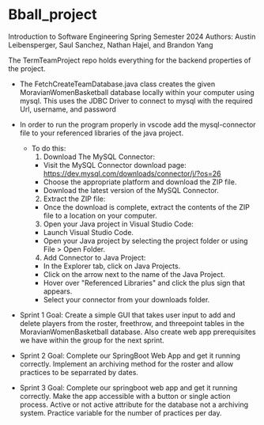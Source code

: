 # Bball_project
Introduction to Software Engineering 
Spring Semester 2024
Authors: Austin Leibensperger, Saul Sanchez, Nathan Hajel, and Brandon Yang


The TermTeamProject repo holds everything for the backend properties of the project.
- The FetchCreateTeamDatabase.java class creates the given MoravianWomenBasketball database locally within your computer using mysql. This uses the JDBC Driver to connect to mysql with the required Url, username, and password
- In order to run the program properly in vscode add the mysql-connector file to your referenced libraries of the java project.
  - To do this:
    1. Download The MySQL Connector:
      - Visit the MySQL Connector download page: https://dev.mysql.com/downloads/connector/j/?os=26  
      - Choose the appropriate platform and download the ZIP file.
      - Download the latest version of the MySQL Connector.
    2. Extract the ZIP file:
      - Once the download is complete, extract the contents of the ZIP file to a location on your computer.
    3. Open your Java project in Visual Studio Code:
      - Launch Visual Studio Code.
      - Open your Java project by selecting the project folder or using File > Open Folder.
    4. Add Connector to Java Project:
      - In the Explorer tab, click on Java Projects.
      - Click on the arrow next to the name of the Java Project.
      - Hover over "Referenced Libraries" and click the plus sign that appears.
      - Select your connector from your downloads folder.

- Sprint 1 Goal:
  Create a simple GUI that takes user input to add and delete players from the roster, freethrow, and threepoint tables in the MoravianWomenBasketball database. Also create web app prerequisites we have within the group for the next sprint. 

- Sprint 2 Goal:
  Complete our SpringBoot Web App and get it running correctly. Implement an archiving method for the roster and allow practices to be separrated by dates.

- Sprint 3 Goal:
  Complete our springboot web app and get it running correctly. Make the app accessible with a button or single action process. Active or not active attribute for the database not a archiving system. Practice variable for the number of practices per day.
  

